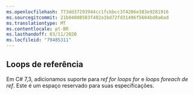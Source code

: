 ```yaml
---
ms.openlocfilehash: 773dd37293944cc1fcbbcc3f4206e383e9281916
ms.sourcegitcommit: 21b04008503f402a1bd72fd31496f5604bd8a6ad
ms.translationtype: MT
ms.contentlocale: pt-BR
ms.lasthandoff: 03/11/2020
ms.locfileid: "79485311"
---
```

## <a name="ref-loops"></a>Loops de referência

Em C# 7,3, adicionamos suporte para *ref for loops for* e *loops foreach de ref*.  Este é um espaço reservado para suas especificações.
